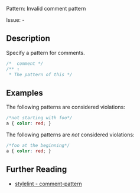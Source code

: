 Pattern: Invalid comment pattern

Issue: -

## Description

Specify a pattern for comments.

```css
/*  comment */
/** ↑
 * The pattern of this */
```

## Examples

The following patterns are considered violations:

```css
/*not starting with foo*/
a { color: red; }
```

The following patterns are _not_ considered violations:

```css
/*foo at the beginning*/
a { color: red; }
```

## Further Reading

* [stylelint - comment-pattern](https://stylelint.io/user-guide/rules/comment-pattern)